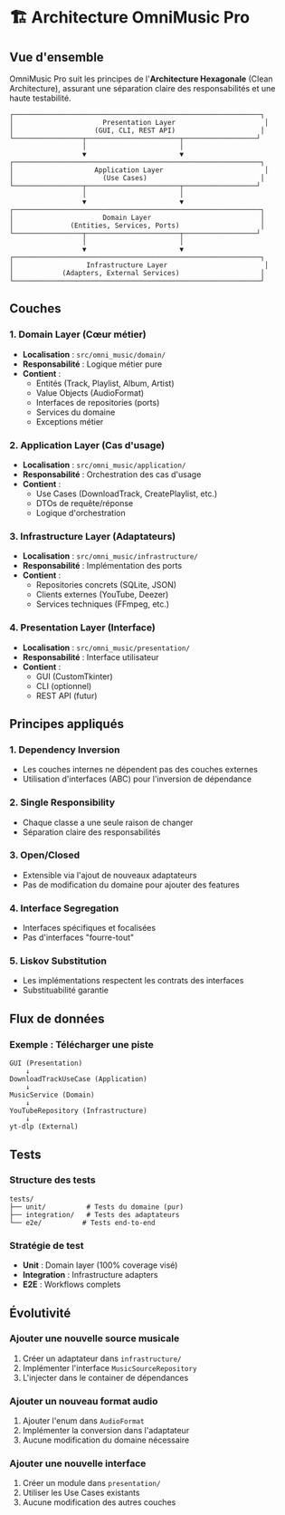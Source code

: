 # 🏗️ Architecture OmniMusic Pro

## Vue d'ensemble

OmniMusic Pro suit les principes de l'**Architecture Hexagonale** (Clean Architecture), assurant une séparation claire des responsabilités et une haute testabilité.

```
┌─────────────────────────────────────────────────────────────┐
│                      Presentation Layer                      │
│                    (GUI, CLI, REST API)                     │
└─────────────────┬───────────────────────┬──────────────────┘
                  │                       │
                  ▼                       ▼
┌─────────────────────────────────────────────────────────────┐
│                    Application Layer                         │
│                      (Use Cases)                            │
└─────────────────┬───────────────────────┬──────────────────┘
                  │                       │
                  ▼                       ▼
┌─────────────────────────────────────────────────────────────┐
│                      Domain Layer                           │
│              (Entities, Services, Ports)                    │
└─────────────────┬───────────────────────┬──────────────────┘
                  │                       │
                  ▼                       ▼
┌─────────────────────────────────────────────────────────────┐
│                  Infrastructure Layer                        │
│            (Adapters, External Services)                    │
└─────────────────────────────────────────────────────────────┘
```

## Couches

### 1. Domain Layer (Cœur métier)
- **Localisation** : `src/omni_music/domain/`
- **Responsabilité** : Logique métier pure
- **Contient** :
  - Entités (Track, Playlist, Album, Artist)
  - Value Objects (AudioFormat)
  - Interfaces de repositories (ports)
  - Services du domaine
  - Exceptions métier

### 2. Application Layer (Cas d'usage)
- **Localisation** : `src/omni_music/application/`
- **Responsabilité** : Orchestration des cas d'usage
- **Contient** :
  - Use Cases (DownloadTrack, CreatePlaylist, etc.)
  - DTOs de requête/réponse
  - Logique d'orchestration

### 3. Infrastructure Layer (Adaptateurs)
- **Localisation** : `src/omni_music/infrastructure/`
- **Responsabilité** : Implémentation des ports
- **Contient** :
  - Repositories concrets (SQLite, JSON)
  - Clients externes (YouTube, Deezer)
  - Services techniques (FFmpeg, etc.)

### 4. Presentation Layer (Interface)
- **Localisation** : `src/omni_music/presentation/`
- **Responsabilité** : Interface utilisateur
- **Contient** :
  - GUI (CustomTkinter)
  - CLI (optionnel)
  - REST API (futur)

## Principes appliqués

### 1. Dependency Inversion
- Les couches internes ne dépendent pas des couches externes
- Utilisation d'interfaces (ABC) pour l'inversion de dépendance

### 2. Single Responsibility
- Chaque classe a une seule raison de changer
- Séparation claire des responsabilités

### 3. Open/Closed
- Extensible via l'ajout de nouveaux adaptateurs
- Pas de modification du domaine pour ajouter des features

### 4. Interface Segregation
- Interfaces spécifiques et focalisées
- Pas d'interfaces "fourre-tout"

### 5. Liskov Substitution
- Les implémentations respectent les contrats des interfaces
- Substituabilité garantie

## Flux de données

### Exemple : Télécharger une piste

```
GUI (Presentation)
    ↓
DownloadTrackUseCase (Application)
    ↓
MusicService (Domain)
    ↓
YouTubeRepository (Infrastructure)
    ↓
yt-dlp (External)
```

## Tests

### Structure des tests
```
tests/
├── unit/          # Tests du domaine (pur)
├── integration/   # Tests des adaptateurs
└── e2e/          # Tests end-to-end
```

### Stratégie de test
- **Unit** : Domain layer (100% coverage visé)
- **Integration** : Infrastructure adapters
- **E2E** : Workflows complets

## Évolutivité

### Ajouter une nouvelle source musicale
1. Créer un adaptateur dans `infrastructure/`
2. Implémenter l'interface `MusicSourceRepository`
3. L'injecter dans le container de dépendances

### Ajouter un nouveau format audio
1. Ajouter l'enum dans `AudioFormat`
2. Implémenter la conversion dans l'adaptateur
3. Aucune modification du domaine nécessaire

### Ajouter une nouvelle interface
1. Créer un module dans `presentation/`
2. Utiliser les Use Cases existants
3. Aucune modification des autres couches